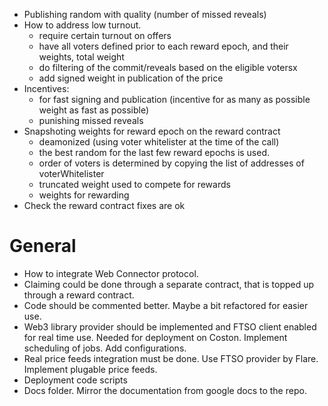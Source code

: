 - Publishing random with quality (number of missed reveals)
- How to address low turnout.
  - require certain turnout on offers
  - have all voters defined prior to each reward epoch, and their weights, total weight
  - do filtering of the commit/reveals based on the eligible votersx
  - add signed weight in publication of the price
- Incentives:
  - for fast signing and publication (incentive for as many as possible weight as fast as possible)
  - punishing missed reveals
- Snapshoting weights for reward epoch on the reward contract
  - deamonized (using voter whitelister at the time of the call)
  - the best random for the last few reward epochs is used.
  - order of voters is determined by copying the list of addresses of voterWhitelister
  - truncated weight used to compete for rewards
  - weights for rewarding
- Check the reward contract fixes are ok

# General
- How to integrate Web Connector protocol.
- Claiming could be done through a separate contract, that is topped up through a reward contract.
- Code should be commented better. Maybe a bit refactored for easier use.
- Web3 library provider should be implemented and FTSO client enabled for real time use. Needed for deployment on Coston. Implement scheduling of jobs. Add configurations.
- Real price feeds integration must be done. Use FTSO provider by Flare. Implement plugable price feeds.
- Deployment code scripts
- Docs folder. Mirror the documentation from google docs to the repo.

